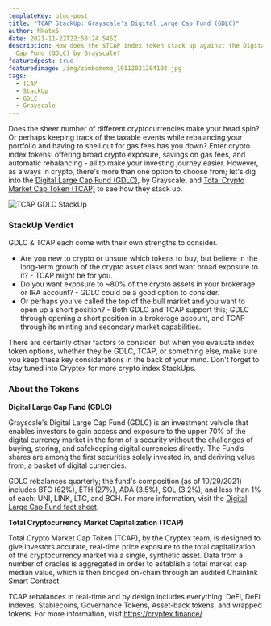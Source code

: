 ```yaml
---
templateKey: blog-post
title: "TCAP StackUp: Grayscale's Digital Large Cap Fund (GDLC)"
author: Mkatx5
date: 2021-11-22T22:58:24.546Z
description: How does the $TCAP index token stack up against the Digital Large
  Cap Fund (GDLC) by Grayscale?
featuredpost: true
featuredimage: /img/zombomeme_19112021204103.jpg
tags:
  - TCAP
  - StackUp
  - GDLC
  - Grayscale
---
```

Does the sheer number of different cryptocurrencies make your head spin? Or perhaps keeping track of the taxable events while rebalancing your portfolio and having to shell out for gas fees has you down? Enter crypto index tokens: offering broad crypto exposure, savings on gas fees, and automatic rebalancing - all to make your investing journey easier. However, as always in crypto, there's more than one option to choose from; let's dig into the [Digital Large Cap Fund (GDLC)](https://grayscale.com/products/grayscale-decentralized-finance-fund/), by Grayscale, and [Total Crypto Market Cap Token (TCAP)](https://cryptex.finance/) to see how they stack up.

![TCAP GDLC StackUp](/img/stackup_tcap_vs._gdlc_infographic_draft_3.png "TCAP GDLC StackUp")

### **StackUp Verdict**

GDLC & TCAP each come with their own strengths to consider.

* Are you new to crypto or unsure which tokens to buy, but believe in the long-term growth of the crypto asset class and want broad exposure to it? - TCAP might be for you.
* Do you want exposure to ~80% of the crypto assets in your brokerage or IRA account? - GDLC could be a good option to consider.
* Or perhaps you've called the top of the bull market and you want to open up a short position? - Both GDLC and TCAP support this; GDLC through opening a short position in a brokerage account, and TCAP through its minting and secondary market capabilities.

There are certainly other factors to consider, but when you evaluate index token options, whether they be GDLC, TCAP, or something else, make sure you keep these key considerations in the back of your mind. Don't forget to stay tuned into Cryptex for more crypto index StackUps.

### About the Tokens

**Digital Large Cap Fund (GDLC)**

Grayscale's Digital Large Cap Fund (GDLC) is an investment vehicle that enables investors to gain access and exposure to the upper 70% of the digital currency market in the form of a security without the challenges of buying, storing, and safekeeping digital currencies directly. The Fund’s shares are among the first securities solely invested in, and deriving value from, a basket of digital currencies.

GDLC rebalances quarterly; the fund's composition (as of 10/29/2021) includes BTC (62%), ETH (27%), ADA (3.5%), SOL (3.2%), and less than 1% of each: UNI, LINK, LTC, and BCH. For more information, visit the [Digital Large Cap Fund fact sheet](https://grayscale.com/wp-content/uploads/2021/11/DLC-Trust-Fact-Sheet-November-2021.pdf).

**Total Cryptocurrency Market Capitalization (TCAP)**

Total Crypto Market Cap Token (TCAP), by the Cryptex team, is designed to give investors accurate, real-time price exposure to the total capitalization of the cryptocurrency market via a single, synthetic asset. Data from a number of oracles is aggregated in order to establish a total market cap median value, which is then bridged on-chain through an audited Chainlink Smart Contract.

TCAP rebalances in real-time and by design includes everything: DeFi, DeFi Indexes, Stablecoins, Governance Tokens, Asset-back tokens, and wrapped tokens. For more information, visit [](https://cryptex.finance/)<https://cryptex.finance/>.
